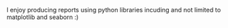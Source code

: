 I enjoy producing reports using python libraries incuding and not limited to matplotlib and seaborn :)
